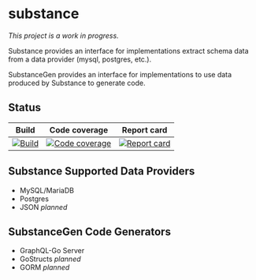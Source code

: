 # substance

_This project is a work in progress._

Substance provides an interface for implementations extract schema data from a data provider (mysql, postgres, etc.).

SubstanceGen provides an interface for implementations to use data produced by Substance to generate code.

## Status

| Build                             | Code coverage                           | Report card                           |
| :-------------------------------: | :-------------------------------------: | :-----------------------------------: |
| [![Build][build-badge]][build-link] | [![Code coverage][cov-badge]][cov-link] | [![Report card][rc-badge]][rc-link]   |

[build-badge]: https://travis-ci.org/ahmedalhulaibi/substance.svg?branch=master "Travis-CI build status"
[build-link]: https://travis-ci.org/ahmedalhulaibi/substance "Travis-CI build status link"
[cov-badge]: https://codecov.io/gh/ahmedalhulaibi/substance/branch/master/graph/badge.svg "Code coverage status"
[cov-link]: https://codecov.io/gh/ahmedalhulaibi/substance "Code coverage status"
[rc-badge]: https://goreportcard.com/badge/github.com/ahmedalhulaibi/substance "Report card status"
[rc-link]: https://goreportcard.com/report/github.com/ahmedalhulaibi/substance "Report card status"

## Substance Supported Data Providers

- MySQL/MariaDB
- Postgres
- JSON _planned_

## SubstanceGen Code Generators

- GraphQL-Go Server 
- GoStructs _planned_
- GORM _planned_
